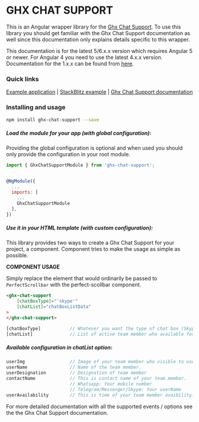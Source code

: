 # GHX CHAT SUPPORT

This is an Angular wrapper library for the [Ghx Chat Support](https://thegirishagarwal.github.io/ghx-chat-support/). To use this library you should get familiar with the Ghx Chat Support documentation as well since this documentation only explains details specific to this wrapper.

This documentation is for the latest 5/6.x.x version which requires Angular 5 or newer. For Angular 4 you need to use the latest 4.x.x version. Documentation for the 1.x.x can be found from <a href="https://github.com/thegirishagarwal/ghx-chat-support/">here</a>.


### Quick links

[Example application](https://thegirishagarwal.github.io/ghx-chat-support/)
 |
[StackBlitz example](https://stackblitz.com/github/thegirishagarwal/ghx-chat-support/tree/master)
 |
[Ghx Chat Support documentation](https://github.com/thegirishagarwal/ghx-chat-support/)

### Installing and usage

```bash
npm install ghx-chat-support --save
```

##### Load the module for your app (with global configuration):

Providing the global configuration is optional and when used you should only provide the configuration in your root module.

```javascript
import { GhxChatSupportModule } from 'ghx-chat-support';


@NgModule({
  ...
  imports: [
    ...
    GhxChatSupportModule
  ],
})
```

##### Use it in your HTML template (with custom configuration):

This library provides two ways to create a Ghx Chat Support for your project, a component. Component tries to make the usage as simple as possible.

**COMPONENT USAGE**

Simply replace the element that would ordinarily be passed to `PerfectScrollbar` with the perfect-scollbar component.

```html
<ghx-chat-support
    [chatBoxType]="'skype'"
    [chatList]="chatBoxListData"
>
</ghx-chat-support>
```

```javascript
[chatBoxType]           // Whatever you want the type of chat box (Skype, Messenger, Telegram, Whatsapp) (Default: Skype).
[chatList]              // List of active team member who available for interact with user
```

##### Available configuration in chatList option:

```javascript
userImg                 // Image of your team member who visible to user.
userName                // Name of the team member.
userDesignation         // Designation of team member
contactName             // This is contact name of your team member.
                        // Whatsapp: Your mobile number
                        // Telegram/Messenger/Skype: Your userName
userAvailability        // This is time of your team member avaibility. If you don't use this option that your team member will be always offline.
```

For more detailed documentation with all the supported events / options see the the Ghx Chat Support documentation.
